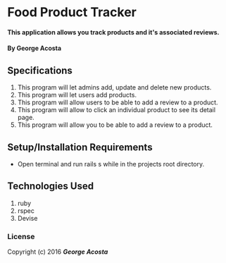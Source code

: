 # Food Product Tracker

#### This application allows you track products and it's associated reviews.

#### By George Acosta

## Specifications

1. This program will let admins add, update and delete new products.
2. This program will let users add products.
3. This program will allow users to be able to add a review to a product.
4. This program will allow to click an individual product to see its detail page.
5. This program will allow you to be able to add a review to a product.




## Setup/Installation Requirements

* Open terminal and run rails s while in the projects root directory.


## Technologies Used

1. ruby
2. rspec
3. Devise



### License

Copyright (c) 2016 **_George Acosta_**
